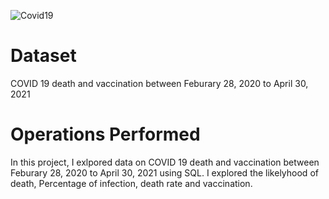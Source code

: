 ![Covid19](https://github.com/OfemiAdeniyi/Covid-Data-Project/assets/160871523/328634db-2ce3-4218-8967-49abc976955c)

# Dataset 
COVID 19 death and vaccination between Feburary 28, 2020 to April 30, 2021
# Operations Performed
In this project, I exlpored data on COVID 19 death and vaccination between Feburary 28, 2020 to April 30, 2021 using SQL.
I explored the likelyhood of death, Percentage of infection, death rate and vaccination.
